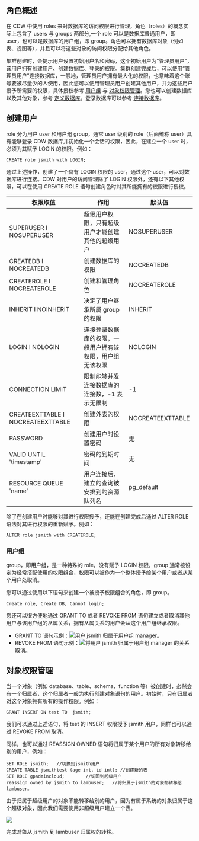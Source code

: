 ## 角色概述
在 CDW 中使用 roles 来对数据库的访问权限进行管理，角色（roles）的概念实际上包含了 users 与 groups 两部分,一个 role 可以是数据库普通用户，即 user，也可以是数据库的用户组，即 group。角色可以拥有数据库对象（例如表、视图等），并且可以将这些对象的访问权限分配给其他角色。

集群创建时，会提示用户设置初始用户名和密码，这个初始用户为“管理员用户”，该用户拥有创建用户、创建数据库、登录的权限。集群创建完成后，可以使用“管理员用户”连接数据库，一般地，管理员用户拥有最大化的权限，也意味着这个账号要被尽量少的人使用，因此您可以使用管理员用户创建其他用户，并为这些用户授予所需要的权限，具体授权参考 [用户组](#.E7.94.A8.E6.88.B7.E7.BB.84) 与 [对象权限管理](#.E5.AF.B9.E8.B1.A1.E6.9D.83.E9.99.90.E7.AE.A1.E7.90.86)。您也可以创建数据库以及其他对象，参考 [定义数据库](https://cloud.tencent.com/document/product/878/20070)。登录数据库可以参考 [连接数据库](https://cloud.tencent.com/document/product/878/20064#.E8.BF.9E.E6.8E.A5.E6.95.B0.E6.8D.AE.E5.BA.93)。

## 创建用户

role 分为用户 user 和用户组 group，通常 user 级别的 role（后面统称 user）具有能够登录 CDW 数据库并初始化一个会话的权限，因此，在建立一个 user 时，必须为其赋予 LOGIN 的权限。例如：

```
CREATE role jsmith with LOGIN;
```

通过上述操作，创建了一个具有 LOGIN 权限的 user，通过这个 user，可以对数据库进行连接。CDW 对用户的访问管理除了 LOGIN 权限外，还有以下其他权限，可以在使用 CREATE ROLE 语句创建角色时对其所能拥有的权限进行授权。

| 权限取值                           | 作用                                                     | 默认值           |
| ---------------------------------- | -------------------------------------------------------- | ---------------- |
| SUPERUSER 	&Iota; NOSUPERUSER           | 超级用户权限，只有超级用户才能创建其他的超级用户         | NOSUPERUSER      |
| CREATEDB &Iota; NOCREATEDB             | 创建数据库的权限                                         | NOCREATEDB       |
| CREATEROLE &Iota; NOCREATEROLE         | 创建和管理角色                                           | NOCREATEROLE     |
| INHERIT &Iota; NOINHERIT               | 决定了用户继承所属 group 的权限                            | INHERIT          |
| LOGIN &Iota; NOLOGIN                   | 连接登录数据库的权限，一般用户拥有该权限，用户组无该权限 | NOLOGIN          |
| CONNECTION LIMIT                   | 限制能够并发连接数据库的连接数，-1 表示无限制            | -1               |
| CREATEEXTTABLE &Iota; NOCREATEEXTTABLE | 创建外表的权限                                           | NOCREATEEXTTABLE |
| PASSWORD                           | 创建用户时设置密码                                       | 无               |
| VALID UNTIL 'timestamp'            | 密码的到期时间                                           | 无               |
| RESOURCE QUEUE 'name'              | 用户连接后，建立的查询被安排到的资源队列名               | pg_default       |
 
除了在创建用户时能够对其进行权限授予，还能在创建完成后通过 ALTER ROLE 语法对其进行权限的重新赋予。例如：

```
ALTER role jsmith with CREATEROLE;
```

### 用户组

group，即用户组，是一种特殊的 role，没有赋予 LOGIN 权限，group 通常被设定为经常搭配使用的权限组合，权限可以被作为一个整体授予给某个用户或者从某个用户处取消。

您可以通过使用以下语句来创建一个被授予权限组合的角色，即 group。

```
Create role, Create DB, Cannot login;
```

您还可以很方便地通过 GRANT TO 或者 REVOKE FROM 语句建立或者取消其他用户与该用户组的从属关系，拥有从属关系的用户会从这个用户组继承权限。

- GRANT TO 语句示例：![](https://main.qcloudimg.com/raw/edd92eff662907accd1c0ddf0ea60f32.png)用户 jsmith 归属于用户组 manager。
- REVOKE FROM 语句示例：![](https://main.qcloudimg.com/raw/d6f48b8d66ba357b761052a2cdfbe90a.png)将用户 jsmith 归属于用户组 manager 的关系取消。

## 对象权限管理

当一个对象（例如 database、table、schema、function 等）被创建时，必然会有一个归属者，这个归属者一般为执行创建对象语句的用户。初始时，只有归属者对这个对象拥有所有的操作权限。例如：

```
GRANT INSERT ON test TO  jsmith;
```

我们可以通过上述语句，将 test 的 INSERT 权限授予 jsmith 用户，同样也可以通过 REVOKE FROM 取消。

同样，也可以通过 REASSIGN OWNED 语句将归属于某个用户的所有对象转移给别的用户，例如：

```
SET ROLE jsmith;   //切换到jsmith用户
CREATE TABLE jsmithtest (age int, id int); //创建新的表
SET ROLE gpadmincloud;        //切回到超级用户
reassign owned by jsmith to lambuser;   //将归属于jsmith的对象都转移给lambuser。
```

由于归属于超级用户的对象不能转移给别的用户，因为有属于系统的对象归属于这个超级对象，因此我们需要使用非超级用户建立一个表。

![](https://main.qcloudimg.com/raw/b9164fd90cc589e7a5c0a5d4d28f6816.png)

完成对象从 jsmith 到 lambuser 归属权的转移。

